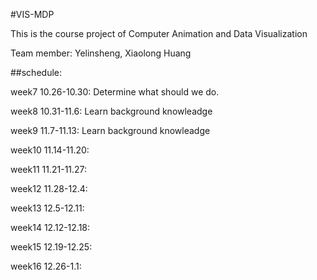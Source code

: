 #VIS-MDP

This is the course project of Computer Animation and Data Visualization

Team member: Yelinsheng, Xiaolong Huang

##schedule:

week7 10.26-10.30: Determine what should we do.

week8 10.31-11.6: Learn background knowleadge

week9 11.7-11.13: Learn background knowleadge

week10 11.14-11.20:

week11 11.21-11.27:

week12 11.28-12.4:

week13 12.5-12.11:

week14 12.12-12.18:

week15 12.19-12.25:

week16 12.26-1.1:
